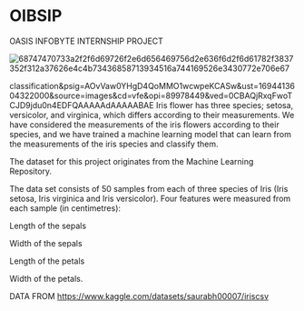 # OIBSIP
OASIS INFOBYTE INTERNSHIP PROJECT

![68747470733a2f2f6d69726f2e6d656469756d2e636f6d2f6d61782f3837352f312a37626e4c4b73436858713934516a744169526e3430772e706e67](https://github.com/Atharvadahitule/OIBSIP/assets/91479522/0e4ca672-df2e-4544-b795-74b71f0bd0dd)


classification&psig=AOvVaw0YHgD4QoMMO1wcwpeKCASw&ust=1694413604322000&source=images&cd=vfe&opi=89978449&ved=0CBAQjRxqFwoTCJD9jdu0n4EDFQAAAAAdAAAAABAE
Iris flower has three species; setosa, versicolor, and virginica, which differs according to their
measurements. We have considered  the measurements of the iris flowers according to
their species, and we have trained a machine learning model that can learn from the
measurements of the iris species and classify them.

The dataset for this project originates from the Machine Learning Repository. 

The data set consists of 50 samples from each of three species of Iris (Iris setosa, Iris virginica and Iris versicolor). Four features were measured from each sample (in centimetres):

Length of the sepals

Width of the sepals

Length of the petals

Width of the petals.

DATA FROM https://www.kaggle.com/datasets/saurabh00007/iriscsv
